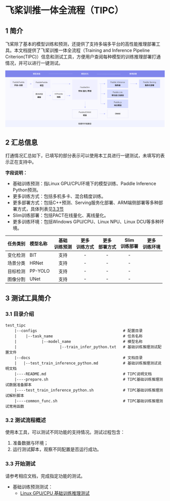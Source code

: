 # 飞桨训推一体全流程（TIPC）

## 1 简介

飞桨除了基本的模型训练和预测，还提供了支持多端多平台的高性能推理部署工具。本文档提供了飞桨训推一体全流程（Training and Inference Pipeline Criterion(TIPC)）信息和测试工具，方便用户查阅每种模型的训练推理部署打通情况，并可以进行一键测试。

<div align="center">
    <img src="docs/overview.png" width="1000">
</div>

## 2 汇总信息

打通情况汇总如下，已填写的部分表示可以使用本工具进行一键测试，未填写的表示正在支持中。

**字段说明：**
- 基础训练预测：指Linux GPU/CPU环境下的模型训练、Paddle Inference Python预测。
- 更多训练方式：包括多机多卡、混合精度训练。
- 更多部署方式：包括C++预测、Serving服务化部署、ARM端侧部署等多种部署方式，具体列表见[3.3节](#3.3)
- Slim训练部署：包括PACT在线量化、离线量化。
- 更多训练环境：包括Windows GPU/CPU、Linux NPU、Linux DCU等多种环境。


| 任务类别 | 模型名称 | 基础<br>训练预测 | 更多<br>训练方式 | 更多<br>部署方式 | Slim<br>训练部署 |  更多<br>训练环境  |
| :--- | :--- |  :----:  | :--------: |  :----:  |   :----:  |   :----:  |
| 变化检测 | BIT | 支持 | - | - | - |
| 场景分类 | HRNet | 支持 | - | - | - |
| 目标检测 | PP-YOLO | 支持 | - | - | - |
| 图像分割 | UNet | 支持 | - | - | - |


## 3 测试工具简介

### 3.1 目录介绍

```
test_tipc
    |--configs                                      # 配置目录
    |    |--task_name                               # 任务名称
    |           |--model_name                       # 模型名称
    |                   |--train_infer_python.txt   # 基础训练推理测试配置文件
    |--docs                                         # 文档目录
    |   |--test_train_inference_python.md           # 基础训练推理测试说明文档
    |----README.md                                  # TIPC说明文档
    |----prepare.sh                                 # TIPC基础训练推理测试数据准备脚本
    |----test_train_inference_python.sh             # TIPC基础训练推理测试解析脚本
    |----common_func.sh                             # TIPC基础训练推理测试常用函数
```

### 3.2 测试流程概述

使用本工具，可以测试不同功能的支持情况。测试过程包含：

1. 准备数据与环境；
2. 运行测试脚本，观察不同配置是否运行成功。

<a name="3.3"></a>
### 3.3 开始测试

请参考相应文档，完成指定功能的测试。

- 基础训练预测测试：
    - [Linux GPU/CPU 基础训练推理测试](docs/test_train_inference_python.md)
